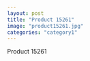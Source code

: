 ```yaml
---
layout: post
title: "Product 15261"
image: "product15261.jpg"
categories: "category1"
---
```

Product 15261
